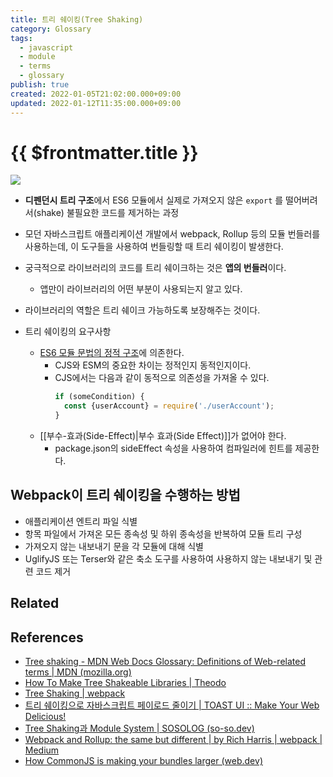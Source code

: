 ```yaml
---
title: 트리 쉐이킹(Tree Shaking)
category: Glossary
tags:
  - javascript
  - module
  - terms
  - glossary
publish: true
created: 2022-01-05T21:02:00.000+09:00
updated: 2022-01-12T11:35:00.000+09:00
---
```


# {{ $frontmatter.title }}

![](https://i.stack.imgur.com/xtD74.png)

- **디펜던시 트리 구조**에서 ES6 모듈에서 실제로 가져오지 않은 `export` 를 떨어버려서(shake) 불필요한 코드를 제거하는 과정

- 모던 자바스크립트 애플리케이션 개발에서 webpack, Rollup 등의 모듈 번들러를 사용하는데, 이 도구들을 사용하여 번들링할 때 트리 쉐이킹이 발생한다.

- 궁극적으로 라이브러리의 코드를 트리 쉐이크하는 것은 **앱의 번들러**이다.

  - 앱만이 라이브러리의 어떤 부분이 사용되는지 알고 있다.

- 라이브러리의 역할은 트리 쉐이크 가능하도록 보장해주는 것이다.

- 트리 쉐이킹의 요구사항
  - [ES6 모듈 문법의 정적 구조](https://exploringjs.com/es6/ch_modules.html#static-module-structure)에 의존한다.
    - CJS와 ESM의 중요한 차이는 정적인지 동적인지이다.
    - CJS에서는 다음과 같이 동적으로 의존성을 가져올 수 있다.
      ```js
      if (someCondition) {
      	const {userAccount} = require('./userAccount');
      }
      ```
  - [[부수-효과(Side-Effect)|부수 효과(Side Effect)]]가 없어야 한다.
    - package.json의 sideEffect 속성을 사용하여 컴파일러에 힌트를 제공한다.

## Webpack이 트리 쉐이킹을 수행하는 방법

- 애플리케이션 엔트리 파일 식별
- 항목 파일에서 가져온 모든 종속성 및 하위 종속성을 반복하여 모듈 트리 구성
- 가져오지 않는 내보내기 문을 각 모듈에 대해 식별
- UglifyJS 또는 Terser와 같은 축소 도구를 사용하여 사용하지 않는 내보내기 및 관련 코드 제거

## Related

## References

- [Tree shaking - MDN Web Docs Glossary: Definitions of Web-related terms | MDN (mozilla.org)](https://developer.mozilla.org/en-US/docs/Glossary/Tree_shaking)
- [How To Make Tree Shakeable Libraries | Theodo](https://blog.theodo.com/2021/04/library-tree-shaking/)
- [Tree Shaking | webpack](https://webpack.js.org/guides/tree-shaking/)
- [트리 쉐이킹으로 자바스크립트 페이로드 줄이기 | TOAST UI :: Make Your Web Delicious!](https://ui.toast.com/weekly-pick/ko_20180716)
- [Tree Shaking과 Module System | SOSOLOG (so-so.dev)](https://so-so.dev/web/tree-shaking-module-system/)
- [Webpack and Rollup: the same but different | by Rich Harris | webpack | Medium](https://medium.com/webpack/webpack-and-rollup-the-same-but-different-a41ad427058c)
- [How CommonJS is making your bundles larger (web.dev)](https://web.dev/commonjs-larger-bundles/)
